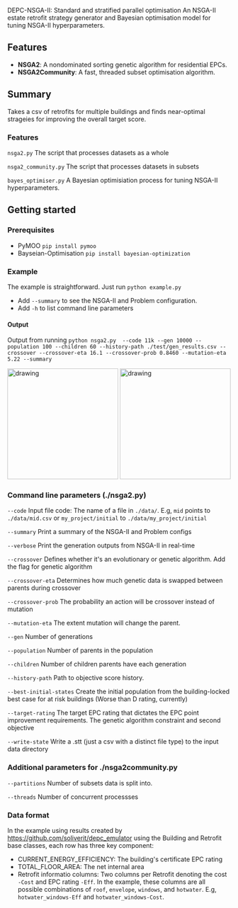 DEPC-NSGA-II: Standard and stratified parallel optimisation 
An NSGA-II estate retrofit strategy generator and Bayesian optimisation model for tuning NSGA-II hyperparameters.

## Features
 - **NSGA2**: A nondominated sorting genetic algorithm for residential EPCs.
 - **NSGA2Community**: A fast, threaded subset optimisation algorithm. 
## Summary
Takes a csv of retrofits for multiple buildings and finds near-optimal strageies for improving the overall target score. 

### Features
`nsga2.py` The script that processes datasets as a whole

`nsga2_community.py` The script that processes datasets in subsets

`bayes_optimiser.py` A Bayesian optimisiation process for tuning NSGA-II hyperparameters.

## Getting started
### Prerequisites
- PyMOO `pip install pymoo`
- Bayseian-Optimisation `pip install bayesian-optimization`
### Example
The example is straightforward. Just run `python example.py` 
- Add `--summary` to see the NSGA-II and Problem configuration.
- Add `-h` to list command line parameters
#### Output
Output from running `python nsga2.py  --code 11k --gen 10000 --population 100 --children 60 --history-path ./test/gen_results.csv --crossover --crossover-eta 16.1 --crossover-prob 0.8460 --mutation-eta 5.22 --summary`

<img src="https://github.com/soliverit/depc_nsga2/assets/3307541/d0273235-bc44-4fd7-ad47-eb77cb3def6d)" alt="drawing" height="250"/>
   
<img src="https://github.com/soliverit/depc_nsga2/assets/3307541/edcf9c16-c146-4992-abb3-1bab41408642)" alt="drawing" height="250"/>



### Command line parameters (./nsga2.py)
`--code` Input file code: The name of a file in `./data/`. E.g, `mid` points to `./data/mid.csv` or `my_project/initial` to `./data/my_project/initial`

`--summary` Print a summary of the NSGA-II and Problem configs

`--verbose` Print the generation outputs from NSGA-II in real-time

`--crossover` Defines whether it's an evolutionary or genetic algorithm. Add the flag for genetic algorithm

`--crossover-eta`  Determines how much genetic data is swapped between parents during crossover

`--crossover-prob` The probability an action will be crossover instead of mutation

`--mutation-eta`  The extent mutation will change the parent. 

`--gen` Number of generations

`--population` Number of parents in the population

`--children` Number of children parents have each generation

`--history-path` Path to objective score history.

`--best-initial-states` Create the initial population from the building-locked best case for at risk buildings (Worse than D rating, currently)

`--target-rating` The target EPC rating that dictates the EPC point improvement requirements. The genetic algorithm constraint and second objective

`--write-state` Write a .stt (just a csv with a distinct file type) to the input data directory
### Additional parameters for ./nsga2community.py
`--partitions` Number of subsets data is split into.

`--threads` Number of concurrent processses

### Data format
In the example using results created by https://github.com/soliverit/depc_emulator using the Building and Retrofit base classes, each row has three key component:

- CURRENT_ENERGY_EFFICIENCY:  The building's certificate EPC rating
- TOTAL_FLOOR_AREA: The net internal area
- Retrofit informatio columns: Two columns per Retrofit denoting the cost `-Cost` and EPC rating `-Eff`. In the example, these columns are all possible combinations of `roof`, `envelope`, `windows`, and `hotwater`. E.g, `hotwater_windows-Eff` and `hotwater_windows-Cost`.
